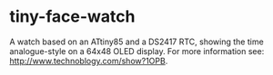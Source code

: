 # tiny-face-watch
A watch based on an ATtiny85 and a DS2417 RTC, showing the time analogue-style on a 64x48 OLED display.
For more information see: http://www.technoblogy.com/show?1OPB.
